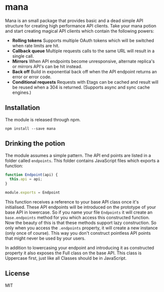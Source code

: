 # mana

Mana is an small package that provides basic and a dead simple API structure for
creating high performance API clients. Take your mana potion and start creating
magical API clients which contain the following powers:

- **Rolling tokens** Supports multiple OAuth tokens which will be switched when
  rate limits are hit.
- **Callback queue** Multiple requests calls to the same URL will result in a
  single call.
- **Mirrors** When API endpoints become unresponsive, alternate replica's or
  mirrors API's can be hit instead.
- **Back off** Build in exponential back off when the API endpoint returns an
  error or error code.
- **Conditional requests** Requests with Etags can be cached and result will be
  reused when a 304 is returned. (Supports async and sync cache engines.)

## Installation

The module is released through npm.

```
npm install --save mana
```

## Drinking the potion

The module assumes a simple pattern. The API end points are listed in a folder
called `endpoints`. This folder contains JavaScript files which exports
a function:

```js
function Endpoint(api) {
  this.api = api;
}

module.exports = Endpoint
```

This function receives a reference to your base API class once it's initialised.
These API endpoints will be introduced on the prototype of your base API in
lowercase. So if you name your file `Endpoints` it will create an
`base.endpoints` method for you which access this constructed function. Now the
beauty of this is that these methods support lazy construction. So only when you
access the `.endpoints` property, it will create a new instance (only once
of course). This way you don't construct pointless API points that might never be
used by your users. 

In addition to lowercasing your endpoint and introducing it as constructed
property it also exposes the Full class on the base API. This class is Uppercase
first, just like all Classes should be in JavaScript.

## License

MIT
